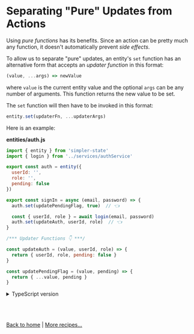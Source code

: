 # Separating "Pure" Updates from Actions

Using _pure functions_ has its benefits. Since an action can be pretty much any function, it doesn't automatically prevent _side effects_.

To allow us to separate "pure" updates, an entity's `set` function has an alternative form that accepts an _updater function_ in this format:
```js
(value, ...args) => newValue
```
where `value` is the current entity value and the optional `args` can be any number of arguments. This function returns the new value to be set.

The `set` function will then have to be invoked in this format: 
```js
entity.set(updaterFn, ...updaterArgs)
```

Here is an example:

**entities/auth.js**
```js
import { entity } from 'simpler-state'
import { login } from '../services/authService'

export const auth = entity({
  userId: '',
  role: '',
  pending: false
})

export const signIn = async (email, password) => {
  auth.set(updatePendingFlag, true)  // 👈

  const { userId, role } = await login(email, password)
  auth.set(updateAuth, userId, role)  // 👈
}

/*** Updater Functions 👇 ***/

const updateAuth = (value, userId, role) => {
  return { userId, role, pending: false }
}

const updatePendingFlag = (value, pending) => {
  return { ...value, pending }
}
```

<details>
  <summary>TypeScript version</summary><br/>

**entities/auth.ts**
```ts
import { entity } from 'simpler-state'
import { login } from '../services/authService'

export interface Auth {
  userId: string
  role: string
  pending: boolean
}

export const auth = entity<Auth>({
  userId: '',
  role: '',
  pending: false
})

export const signIn = async (email: string, password: string) => {
  auth.set(updatePendingFlag, true)  // 👈

  const { userId, role } = await login(email, password)
  auth.set(updateAuth, userId, role)  // 👈
}

/*** Updater Functions 👇 ***/

const updateAuth = (value: Auth, userId: string, role: string) => {
  return { userId, role, pending: false }
}

const updatePendingFlag = (value: Auth, pending: boolean) => {
  return { ...value, pending }
}
```

</details><br />

<br /><br />
[Back to home](index.html) | [More recipes...](recipes.html)
